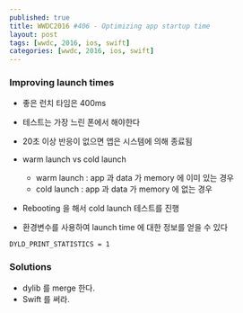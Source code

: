 ```yaml
---
published: true
title: WWDC2016 #406 - Optimizing app startup time
layout: post
tags: [wwdc, 2016, ios, swift]
categories: [wwdc, 2016, ios, swift]
---
```

### Improving launch times
* 좋은 런치 타임은 400ms
* 테스트는 가장 느린 폰에서 해야한다
* 20초 이상 반응이 없으면 앱은 시스템에 의해 종료됨

* warm launch vs cold launch
  * warm launch : app 과 data 가 memory 에 이미 있는 경우
  * cold launch : app 과 data 가 memory 에 없는 경우

* Rebooting 을 해서 cold launch 테스트를 진행

* 환경변수를 사용하여 launch time 에 대한 정보를 얻을 수 있다
```
DYLD_PRINT_STATISTICS = 1
```

### Solutions
* dylib 를 merge 한다.
* Swift 를 써라. 
